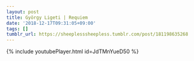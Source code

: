 ```yaml
---
layout: post
title: György Ligeti | Requiem
date: '2018-12-17T09:31:05+09:00'
tags: []
tumblr_url: https://sheeplesssheepless.tumblr.com/post/181198635268
---
```

{% include youtubePlayer.html id=JdTMnYueD50 %}
